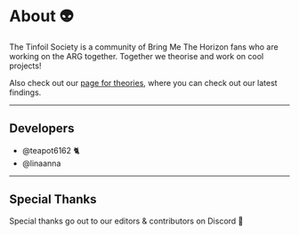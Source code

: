 # About 👽

The Tinfoil Society is a community of Bring Me The Horizon fans who are working on the ARG together. 
Together we theorise and work on cool projects! 

Also check out our [page for theories](https://the-secret-tinfoil-society.notion.site/BRING-ME-THE-HORIZON-ARG-6c86ee58ee3b41a6b0c594cf59201d4b), 
where you can check out our latest findings.

***

## Developers

- @teapot6162 🐈
- @linaanna

***

## Special Thanks

Special thanks go out to our editors & contributors on Discord 🖤